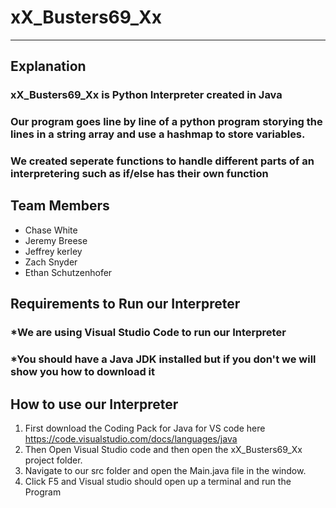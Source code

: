 # xX_Busters69_Xx
---

## Explanation
### xX_Busters69_Xx is Python Interpreter created in Java
### Our program goes line by line of a python program storying the lines in a string array and use a hashmap to store variables.
### We created seperate functions to handle different parts of an interpretering such as if/else has their own function

## Team Members
* Chase White
* Jeremy Breese
* Jeffrey kerley
* Zach Snyder
* Ethan Schutzenhofer

## Requirements to Run our Interpreter
###  *We are using Visual Studio Code to run our Interpreter
###  *You should have a Java JDK installed but if you don't we will show you how to download it


## How to use our Interpreter
1. First download the Coding Pack for Java for VS code here https://code.visualstudio.com/docs/languages/java
2. Then Open Visual Studio code and then open the xX_Busters69_Xx project folder.
3. Navigate to our src folder and open the Main.java file in the window.
4. Click F5 and Visual studio should open up a terminal and run the Program
